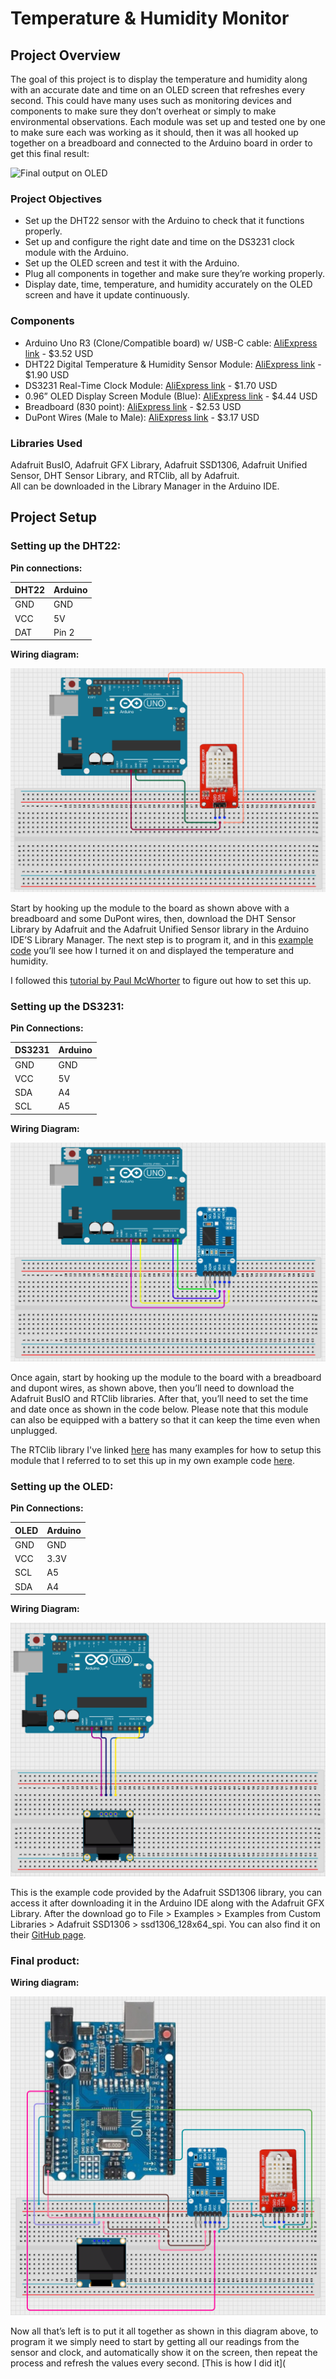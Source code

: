  # Temperature & Humidity Monitor

## Project Overview

The goal of this project is to display the temperature and humidity along with an accurate date and time on an OLED screen that refreshes every second. 
This could have many uses such as monitoring devices and components to make sure they don’t overheat or simply to make environmental observations. 
Each module was set up and tested one by one to make sure each was working as it should, then it was all hooked up together on a breadboard and connected to the Arduino board in order to get this final result:

![Final output on OLED](Final-Setup/finaloutputoled.gif)

### Project Objectives

- Set up the DHT22 sensor with the Arduino to check that it functions properly.  
- Set up and configure the right date and time on the DS3231 clock module with the Arduino.  
- Set up the OLED screen and test it with the Arduino.  
- Plug all components in together and make sure they’re working properly.  
- Display date, time, temperature, and humidity accurately on the OLED screen and have it update continuously.

### Components

* Arduino Uno R3 (Clone/Compatible board) w/ USB-C cable: [AliExpress link](https://www.aliexpress.us/item/3256807149536177.html?invitationCode=M2Z4WmpJTUpwNmo2dmh1aDQ3TGJxZklSZFZpQWpVRjZMZzQxKzU1MVJVZWVQemFTZUJrNWVWT0s1MU1hdTAyWg&srcSns=sns_Copy&spreadType=socialShare&social_params=21948505516&bizType=ProductDetail&spreadCode=M2Z4WmpJTUpwNmo2dmh1aDQ3TGJxZklSZFZpQWpVRjZMZzQxKzU1MVJVZWVQemFTZUJrNWVWT0s1MU1hdTAyWg&aff_fcid=29958ca20822478a81153024c5cb4a09-1758824388982-06983-_mqwdyfL&tt=MG&aff_fsk=_mqwdyfL&aff_platform=default&sk=_mqwdyfL&aff_trace_key=29958ca20822478a81153024c5cb4a09-1758824388982-06983-_mqwdyfL&shareId=21948505516&businessType=ProductDetail&platform=AE&terminal_id=6a4296ada9bc4463b7c62df1927f5f9e&afSmartRedirect=y&gatewayAdapt=glo2usa4itemAdapt) - $3.52 USD  
* DHT22 Digital Temperature & Humidity Sensor Module: [AliExpress link](https://www.aliexpress.us/item/2251832573586959.html?invitationCode=M2Z4WmpJTUpwNmlEbVJMOFdyNXdNZklSZFZpQWpVRjZMZzQxKzU1MVJVZWVQemFTZUJrNWVWT0s1MU1hdTAyWg&srcSns=sns_Copy&spreadType=socialShare&social_params=21936422706&bizType=ProductDetail&spreadCode=M2Z4WmpJTUpwNmlEbVJMOFdyNXdNZklSZFZpQWpVRjZMZzQxKzU1MVJVZWVQemFTZUJrNWVWT0s1MU1hdTAyWg&aff_fcid=60c36b6a139f4015843e53c858b0a6b5-1758827087625-02850-_mt4LseD&tt=MG&aff_fsk=_mt4LseD&aff_platform=default&sk=_mt4LseD&aff_trace_key=60c36b6a139f4015843e53c858b0a6b5-1758827087625-02850-_mt4LseD&shareId=21936422706&businessType=ProductDetail&platform=AE&terminal_id=6a4296ada9bc4463b7c62df1927f5f9e&afSmartRedirect=y&gatewayAdapt=glo2usa4itemAdapt) - $1.90 USD  
* DS3231 Real-Time Clock Module: [AliExpress link](https://www.aliexpress.us/item/3256806957282138.html?invitationCode=M2Z4WmpJTUpwNmdGVXBCb2dsMzlSL0lSZFZpQWpVRjZMZzQxKzU1MVJVZWVQemFTZUJrNWVWT0s1MU1hdTAyWg&srcSns=sns_Copy&spreadType=socialShare&social_params=21948506328&bizType=ProductDetail&spreadCode=M2Z4WmpJTUpwNmdGVXBCb2dsMzlSL0lSZFZpQWpVRjZMZzQxKzU1MVJVZWVQemFTZUJrNWVWT0s1MU1hdTAyWg&aff_fcid=b379baa01e484ffa85aa4fa540ba9bac-1758824392893-08877-_mPZKycN&tt=MG&aff_fsk=_mPZKycN&aff_platform=default&sk=_mPZKycN&aff_trace_key=b379baa01e484ffa85aa4fa540ba9bac-1758824392893-08877-_mPZKycN&shareId=21948506328&businessType=ProductDetail&platform=AE&terminal_id=6a4296ada9bc4463b7c62df1927f5f9e&afSmartRedirect=y&gatewayAdapt=glo2usa4itemAdapt) - $1.70 USD  
* 0.96” OLED Display Screen Module (Blue): [AliExpress link](https://www.aliexpress.us/item/3256807960975958.html?invitationCode=M2Z4WmpJTUpwNml1YWdqWmsxWGVOL0lSZFZpQWpVRjZMZzQxKzU1MVJVZWVQemFTZUJrNWVWT0s1MU1hdTAyWg&srcSns=sns_Copy&spreadType=socialShare&social_params=21931018413&bizType=ProductDetail&spreadCode=M2Z4WmpJTUpwNml1YWdqWmsxWGVOL0lSZFZpQWpVRjZMZzQxKzU1MVJVZWVQemFTZUJrNWVWT0s1MU1hdTAyWg&aff_fcid=3caf23587ff04c42b836f63e8beaf95c-1758824385557-07362-_mqHjlTP&tt=MG&aff_fsk=_mqHjlTP&aff_platform=default&sk=_mqHjlTP&aff_trace_key=3caf23587ff04c42b836f63e8beaf95c-1758824385557-07362-_mqHjlTP&shareId=21931018413&businessType=ProductDetail&platform=AE&terminal_id=6a4296ada9bc4463b7c62df1927f5f9e&afSmartRedirect=y&gatewayAdapt=glo2usa4itemAdapt) - $4.44 USD  
* Breadboard (830 point): [AliExpress link](https://www.aliexpress.us/item/3256807960975958.html?invitationCode=M2Z4WmpJTUpwNml1YWdqWmsxWGVOL0lSZFZpQWpVRjZMZzQxKzU1MVJVZWVQemFTZUJrNWVWT0s1MU1hdTAyWg&srcSns=sns_Copy&spreadType=socialShare&social_params=21931018413&bizType=ProductDetail&spreadCode=M2Z4WmpJTUpwNml1YWdqWmsxWGVOL0lSZFZpQWpVRjZMZzQxKzU1MVJVZWVQemFTZUJrNWVWT0s1MU1hdTAyWg&aff_fcid=3caf23587ff04c42b836f63e8beaf95c-1758824385557-07362-_mqHjlTP&tt=MG&aff_fsk=_mqHjlTP&aff_platform=default&sk=_mqHjlTP&aff_trace_key=3caf23587ff04c42b836f63e8beaf95c-1758824385557-07362-_mqHjlTP&shareId=21931018413&businessType=ProductDetail&platform=AE&terminal_id=6a4296ada9bc4463b7c62df1927f5f9e&afSmartRedirect=y&gatewayAdapt=glo2usa4itemAdapt) - $2.53 USD  
* DuPont Wires (Male to Male): [AliExpress link](https://www.aliexpress.us/item/3256806885766712.html?invitationCode=M2Z4WmpJTUpwNmpkY3Q2UUlCNXQzL0lSZFZpQWpVRjZMZzQxKzU1MVJVZWVQemFTZUJrNWVWT0s1MU1hdTAyWg&srcSns=sns_Copy&spreadType=socialShare&social_params=21931020028&bizType=ProductDetail&spreadCode=M2Z4WmpJTUpwNmpkY3Q2UUlCNXQzL0lSZFZpQWpVRjZMZzQxKzU1MVJVZWVQemFTZUJrNWVWT0s1MU1hdTAyWg&aff_fcid=eb3fc66453534202a156eb965b60886f-1758824395255-00380-_mL35CY9&tt=MG&aff_fsk=_mL35CY9&aff_platform=default&sk=_mL35CY9&aff_trace_key=eb3fc66453534202a156eb965b60886f-1758824395255-00380-_mL35CY9&shareId=21931020028&businessType=ProductDetail&platform=AE&terminal_id=6a4296ada9bc4463b7c62df1927f5f9e&afSmartRedirect=y&gatewayAdapt=glo2usa4itemAdapt) - $3.17 USD

### Libraries Used
Adafruit BusIO, Adafruit GFX Library, Adafruit SSD1306, Adafruit Unified Sensor, DHT Sensor Library, and RTClib, all by Adafruit.   
All can be downloaded in the Library Manager in the Arduino IDE.

## Project Setup

### Setting up the DHT22:

**Pin connections:**

| DHT22 | Arduino |
| --- | --- |
| GND | GND |
| VCC | 5V |
| DAT | Pin 2 |

**Wiring diagram:**

![Wiring for the DHT22](DHT22-Setup/DHT22_wiring.PNG)

Start by hooking up the module to the board as shown above with a breadboard and some DuPont wires, then, download the DHT Sensor Library by Adafruit and the Adafruit Unified Sensor library in the Arduino IDE’S Library Manager. The next step is to program it, and in this [example code](DHT22-Setup/sketch_dhtsetup.ino) you’ll see how I turned it on and displayed the temperature and humidity.   

I followed this [tutorial by Paul McWhorter](https://www.youtube.com/watch?v=-AvF2TsB2GI) to figure out how to set this up.

### Setting up the DS3231:

**Pin Connections:**

| DS3231 | Arduino |
| --- | --- |
| GND |  GND |
| VCC | 5V |
| SDA | A4 |
| SCL | A5 |

**Wiring Diagram:**

![Wiring for the DS3231](DS3231-Setup/DS3231_wiring.PNG)

Once again, start by hooking up the module to the board with a breadboard and dupont wires, as shown above, then you’ll need to download the Adafruit BusIO and RTClib libraries. After that, you’ll need to set the time and date once as shown in the code below. Please note that this module can also be equipped with a battery so that it can keep the time even when unplugged.

The RTClib library I've linked [here](https://github.com/adafruit/RTClib/blob/master/examples/ds3231/ds3231.ino) has many examples for how to setup this module that I referred to to set this up in my own example code [here](DS3231-Setup/sketch_rtcsetup.ino).


### Setting up the OLED:

**Pin Connections:**

| OLED | Arduino |
| --- | --- |
| GND | GND |
| VCC | 3.3V |
| SCL | A5 |
| SDA | A4 |

**Wiring Diagram:**

![Wiring for the OLED](OLED-Setup/OLED_wiring.PNG)

This is the example code provided by the Adafruit SSD1306 library, you can access it after downloading it in the Arduino IDE along with the Adafruit GFX Library. After the download go  to File > Examples > Examples from Custom Libraries > Adafruit SSD1306 > ssd1306_128x64_spi. You can also find it on their [GitHub page](https://github.com/SolderedElectronics/Soldered-OLED-Display-Arduino-Library/blob/main/examples/Drawing_Example/Drawing_Example.ino).

### Final product:

**Wiring diagram:**

![Wiring of the final product](Final-Setup/Full_wiring.PNG)

Now all that’s left is to put it all together as shown in this diagram above, to program it we simply need to start by getting all our readings from the sensor and clock, and automatically show it on the screen, then repeat the process and refresh the values every second.
[This is how I did it](

